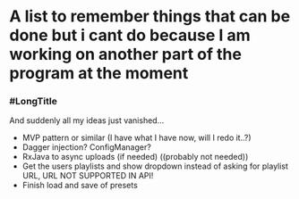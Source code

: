 # A list to remember things that can be done but i cant do because I am working on another part of the program at the moment

### \#LongTitle

And suddenly all my ideas just vanished...

- MVP pattern or similar (I have what I have now, will I redo it..?)
- Dagger injection? ConfigManager?
- RxJava to async uploads (if needed) ((probably not needed))
- Get the users playlists and show dropdown instead of asking for playlist URL, URL NOT SUPPORTED IN API!
- Finish load and save of presets